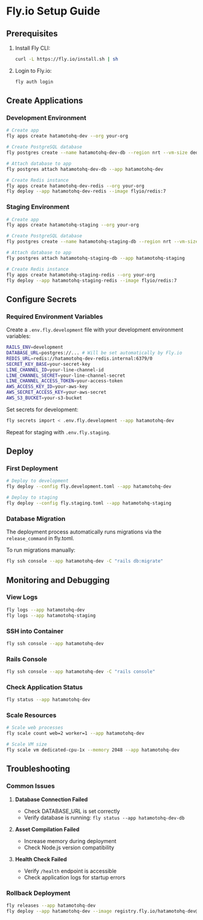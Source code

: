 # Fly.io Setup Guide

## Prerequisites

1. Install Fly CLI:
   ```bash
   curl -L https://fly.io/install.sh | sh
   ```

2. Login to Fly.io:
   ```bash
   fly auth login
   ```

## Create Applications

### Development Environment

```bash
# Create app
fly apps create hatamotohq-dev --org your-org

# Create PostgreSQL database
fly postgres create --name hatamotohq-dev-db --region nrt --vm-size dedicated-cpu-1x --volume-size 10

# Attach database to app
fly postgres attach hatamotohq-dev-db --app hatamotohq-dev

# Create Redis instance
fly apps create hatamotohq-dev-redis --org your-org
fly deploy --app hatamotohq-dev-redis --image flyio/redis:7
```

### Staging Environment

```bash
# Create app
fly apps create hatamotohq-staging --org your-org

# Create PostgreSQL database
fly postgres create --name hatamotohq-staging-db --region nrt --vm-size dedicated-cpu-1x --volume-size 20

# Attach database to app
fly postgres attach hatamotohq-staging-db --app hatamotohq-staging

# Create Redis instance
fly apps create hatamotohq-staging-redis --org your-org
fly deploy --app hatamotohq-staging-redis --image flyio/redis:7
```

## Configure Secrets

### Required Environment Variables

Create a `.env.fly.development` file with your development environment variables:

```bash
RAILS_ENV=development
DATABASE_URL=postgres://... # Will be set automatically by Fly.io
REDIS_URL=redis://hatamotohq-dev-redis.internal:6379/0
SECRET_KEY_BASE=your-secret-key
LINE_CHANNEL_ID=your-line-channel-id
LINE_CHANNEL_SECRET=your-line-channel-secret
LINE_CHANNEL_ACCESS_TOKEN=your-access-token
AWS_ACCESS_KEY_ID=your-aws-key
AWS_SECRET_ACCESS_KEY=your-aws-secret
AWS_S3_BUCKET=your-s3-bucket
```

Set secrets for development:
```bash
fly secrets import < .env.fly.development --app hatamotohq-dev
```

Repeat for staging with `.env.fly.staging`.

## Deploy

### First Deployment

```bash
# Deploy to development
fly deploy --config fly.development.toml --app hatamotohq-dev

# Deploy to staging
fly deploy --config fly.staging.toml --app hatamotohq-staging
```

### Database Migration

The deployment process automatically runs migrations via the `release_command` in fly.toml.

To run migrations manually:
```bash
fly ssh console --app hatamotohq-dev -C "rails db:migrate"
```

## Monitoring and Debugging

### View Logs
```bash
fly logs --app hatamotohq-dev
fly logs --app hatamotohq-staging
```

### SSH into Container
```bash
fly ssh console --app hatamotohq-dev
```

### Rails Console
```bash
fly ssh console --app hatamotohq-dev -C "rails console"
```

### Check Application Status
```bash
fly status --app hatamotohq-dev
```

### Scale Resources
```bash
# Scale web processes
fly scale count web=2 worker=1 --app hatamotohq-dev

# Scale VM size
fly scale vm dedicated-cpu-1x --memory 2048 --app hatamotohq-dev
```

## Troubleshooting

### Common Issues

1. **Database Connection Failed**
   - Check DATABASE_URL is set correctly
   - Verify database is running: `fly status --app hatamotohq-dev-db`

2. **Asset Compilation Failed**
   - Increase memory during deployment
   - Check Node.js version compatibility

3. **Health Check Failed**
   - Verify `/health` endpoint is accessible
   - Check application logs for startup errors

### Rollback Deployment
```bash
fly releases --app hatamotohq-dev
fly deploy --app hatamotohq-dev --image registry.fly.io/hatamotohq-dev@sha256:previous-image-sha
```